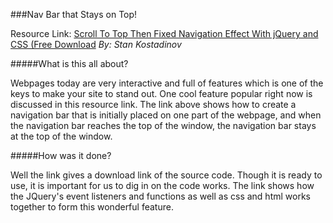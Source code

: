 


###Nav Bar that Stays on Top!

Resource Link: [Scroll To Top Then Fixed Navigation Effect With jQuery and CSS (Free Download](http://stanhub.com/scroll-to-top-then-fixed-navigation-effect-with-jquery-and-css-free-download/)
_By: Stan Kostadinov_

#####What is this all about?

Webpages today are very interactive and full of features which is one of the keys to make your site to stand out. One cool feature popular right now is discussed in this resource link. The link above shows how to create a navigation bar that is initially placed on one part of the webpage, and when the navigation bar reaches the top of the window, the navigation bar stays at the top of the window.

#####How was it done?

Well the link gives a download link of the source code. Though it is ready to use, it is important for us to dig in on the code works. The link shows how the JQuery's event listeners and functions as well as css and html works together to form this wonderful feature.

